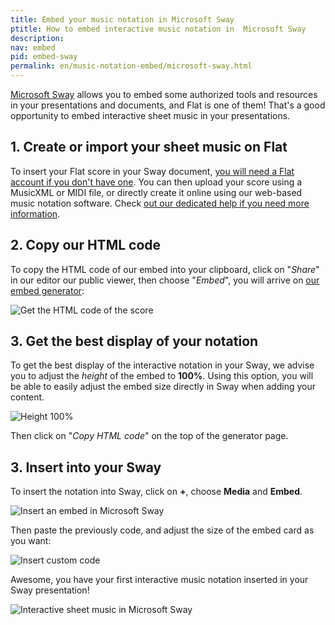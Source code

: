 ```yaml
---
title: Embed your music notation in Microsoft Sway
ptitle: How to embed interactive music notation in  Microsoft Sway
description: 
nav: embed
pid: embed-sway
permalink: en/music-notation-embed/microsoft-sway.html
---
```


[Microsoft Sway](https://sway.com/) allows you to embed some authorized tools and resources in your presentations and documents, and Flat is one of them! That's a good opportunity to embed interactive sheet music in your presentations.

## 1. Create or import your sheet music on Flat

To insert your Flat score in your Sway document, [you will need a Flat account if you don't have one](https://flat.io/auth/signup). You can then upload your score using a MusicXML or MIDI file, or directly create it online using our web-based music notation software. Check [out our dedicated help if you need more information](/help/en/music-notation-software/create-your-first-music-score.html).

## 2. Copy our HTML code

To copy the HTML code of our embed into your clipboard, click on "*Share*" in our editor our public viewer, then choose "*Embed*", you will arrive on [our embed generator](https://flat.io/developers/embed/generator):

![Get the HTML code of the score](https://flat.io/developers/docs/assets/img/share-embed-generator.gif)


## 3. Get the best display of your notation

To get the best display of the interactive notation in your Sway, we advise you to adjust the *height* of the embed to **100%**. Using this option, you will be able to easily adjust the embed size directly in Sway when adding your content.

![Height 100%](/help/assets/img/embed/generator-height-100.png)

Then click on "*Copy HTML code*" on the top of the generator page.

## 3. Insert into your Sway

To insert the notation into Sway, click on **+**, choose **Media** and **Embed**.

![Insert an embed in Microsoft Sway](/help/assets/img/embed/microsoft-sway-insert-embed.png)

Then paste the previously code, and adjust the size of the embed card as you want:

![Insert custom code](/help/assets/img/embed/microsoft-sway-paste-code.png)

Awesome, you have your first interactive music notation inserted in your Sway presentation!

![Interactive sheet music in Microsoft Sway](/help/assets/img/embed/microsoft-sway-inserted.png)

